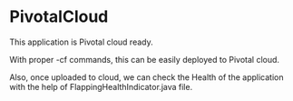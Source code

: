 # PivotalCloud
This application is Pivotal cloud ready.

With proper -cf commands, this can be easily deployed to Pivotal cloud.

Also, once uploaded to cloud, we can check the Health of the application with the help of FlappingHealthIndicator.java file.
